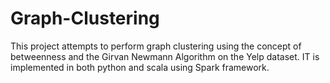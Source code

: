 # Graph-Clustering

This project attempts to perform graph clustering using the concept of betweenness and the Girvan Newmann Algorithm on the Yelp dataset. IT is implemented in both python and scala using Spark framework. 
